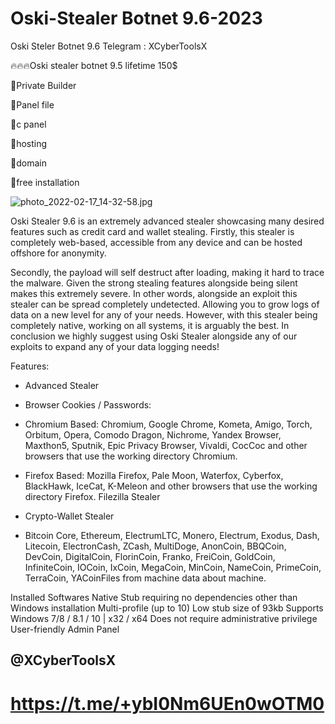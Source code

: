 # Oski-Stealer Botnet 9.6-2023

Oski Steler Botnet 9.6  Telegram : XCyberToolsX

🔥🔥🔥Oski stealer botnet 9.5 lifetime 150$

📍Private Builder

📍Panel file

📍c panel 

📍hosting 

📍domain

📍free installation

<img src="https://resimupload.org/images/2023/04/02/photo_2022-02-17_14-32-58.jpg" alt="photo_2022-02-17_14-32-58.jpg" border="0" />

Oski Stealer 9.6 is an extremely advanced stealer showcasing many desired features such as credit card and wallet stealing. Firstly, this stealer is completely web-based, accessible from any device and can be hosted offshore for anonymity.

Secondly, the payload will self destruct after loading, making it hard to trace the malware. Given the strong stealing features alongside being silent makes this extremely severe. In other words, alongside an exploit this stealer can be spread completely undetected. Allowing you to grow logs of data on a new level for any of your needs. However, with this stealer being completely native, working on all systems, it is arguably the best. In conclusion we highly suggest using Oski Stealer alongside any of our exploits to expand any of your data logging needs!

Features:

- Advanced Stealer

- Browser Cookies / Passwords:

- Chromium Based: Chromium, Google Chrome, Kometa, Amigo, Torch, Orbitum, Opera, Comodo Dragon, Nichrome, Yandex Browser, Maxthon5, Sputnik, Epic Privacy Browser, Vivaldi, CocCoc and other browsers that use the working directory Chromium.

- Firefox Based: Mozilla Firefox, Pale Moon, Waterfox, Cyberfox, BlackHawk, IceCat, K-Meleon and other browsers that use the working directory Firefox.
Filezilla Stealer

- Crypto-Wallet Stealer

- Bitcoin Core, Ethereum, ElectrumLTC, Monero, Electrum, Exodus, Dash, Litecoin, ElectronCash, ZCash, MultiDoge, AnonCoin, BBQCoin, DevCoin, DigitalCoin, FlorinCoin, Franko, FreiCoin, GoldCoin, InfiniteCoin, IOCoin, IxCoin, MegaCoin, MinCoin, NameCoin, PrimeCoin, TerraCoin, YACoinFiles from machine data about machine.

Installed Softwares
Native Stub requiring no dependencies other than Windows installation
Multi-profile (up to 10)
Low stub size of 93kb
Supports Windows 7/8 / 8.1 / 10 | x32 / x64
Does not require administrative privilege
User-friendly Admin Panel

## @XCyberToolsX
# https://t.me/+ybI0Nm6UEn0wOTM0
